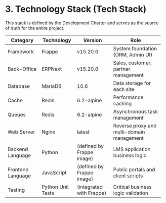 # 3. Technology Stack (Tech Stack)
This stack is defined by the Development Charter and serves as the source of truth for the entire project.

| Category | Technology | Version | Role |
|----------|------------|---------|------|
| Framework | Frappe | v15.20.0 | System foundation (ORM, Admin UI) |
| Back-Office | ERPNext | v15.20.0 | Sales, customer, partner management |
| Database | MariaDB | 10.6 | Data storage for each site |
| Cache | Redis | 6.2-alpine | Performance caching |
| Queues | Redis | 6.2-alpine | Asynchronous task management |
| Web Server | Nginx | latest | Reverse proxy and multi-domain management |
| Backend Language | Python | (defined by Frappe image) | LMS application business logic |
| Frontend Language | JavaScript | (defined by Frappe image) | Public portals and client scripts |
| Testing | Python Unit Tests | (integrated with Frappe) | Critical business logic validation |
